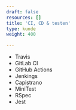 ```yaml
---
draft: false
resources: []
title: 'CI, CD & testen'
type: kunde
weight: 400

---
```


- Travis
- GitLab CI
- GitHub Actions
- Jenkings
- Capistrano
- MiniTest
- RSpec
- Jest
